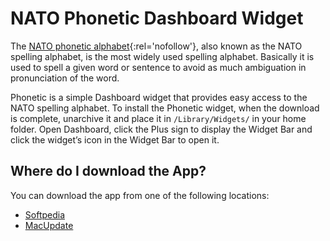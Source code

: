 NATO Phonetic Dashboard Widget
==============================

The [NATO phonetic alphabet](http://en.wikipedia.org/wiki/NATO_phonetic_alphabet){:rel='nofollow'}, also known as the NATO spelling alphabet, is the most widely used spelling alphabet. Basically it is used to spell a given word or sentence to avoid as much ambiguation in pronunciation of the word.

Phonetic is a simple Dashboard widget that provides easy access to the NATO spelling alphabet. To install the Phonetic widget, when the download is complete, unarchive it and place it in `/Library/Widgets/` in your home folder. Open Dashboard, click the Plus sign to display the Widget Bar and click the widget’s icon in the Widget Bar to open it.

Where do I download the App?
----------------------------

You can download the app from one of the following locations:

-  [Softpedia](http://mac.softpedia.com/get/Dashboard-Widgets/Webcams/Miscellaneous/Phonetic.shtml "Download Phonetic from Softpedia")
-  [MacUpdate](http://www.macupdate.com/app/mac/40421/phonetic "Download Phonetic from MacUpdate")
